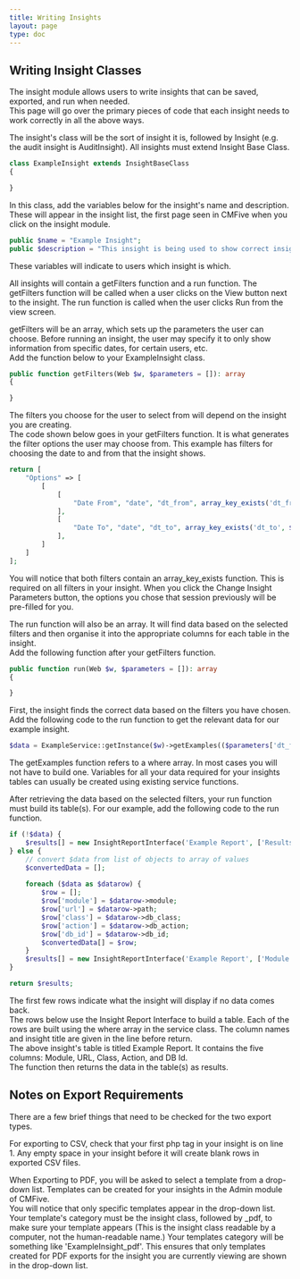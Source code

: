 ```yaml
---
title: Writing Insights
layout: page
type: doc
---
```


## Writing Insight Classes

The insight module allows users to write insights that can be saved, exported, and run when needed.<br>
This page will go over the primary pieces of code that each insight needs to work correctly in all the above ways.

The insight's class will be the sort of insight it is, followed by Insight (e.g. the audit insight is AuditInsight). All insights must extend Insight Base Class.

```php
class ExampleInsight extends InsightBaseClass
{

}
```

In this class, add the variables below for the insight's name and description. These will appear in the insight list, the first page seen in CMFive when you click on the insight module.

```php
public $name = "Example Insight";
public $description = "This insight is being used to show correct insight syntax in the docs";
```
These variables will indicate to users which insight is which.

All insights will contain a getFilters function and a run function. The getFilters function will be called when a user clicks on the View button next to the insight. The run function is called when the user clicks Run from the view screen.

getFilters will be an array, which sets up the parameters the user can choose. Before running an insight, the user may specify it to only show information from specific dates, for certain users, etc.<br>
Add the function below to your ExampleInsight class.

```php
public function getFilters(Web $w, $parameters = []): array
{

}
```

The filters you choose for the user to select from will depend on the insight you are creating.<br>
The code shown below goes in your getFilters function. It is what generates the filter options the user may choose from. This example has filters for choosing the date to and from that the insight shows.
```php
return [
    "Options" => [
        [
            [
                "Date From", "date", "dt_from", array_key_exists('dt_from', $parameters) ? $parameters['dt_from'] : null
            ],
            [
                "Date To", "date", "dt_to", array_key_exists('dt_to', $parameters) ? $parameters['dt_to'] : null
            ],
        ]
    ]
];
```

You will notice that both filters contain an array_key_exists function. This is required on all filters in your insight. When you click the Change Insight Parameters button, the options you chose that session previously will be pre-filled for you.

The run function will also be an array. It will find data based on the selected filters and then organise it into the appropriate columns for each table in the insight.<br>
Add the following function after your getFilters function.
```php
public function run(Web $w, $parameters = []): array
{

}
```

First, the insight finds the correct data based on the filters you have chosen. Add the following code to the run function to get the relevant data for our example insight.
```php
$data = ExampleService::getInstance($w)->getExamples(($parameters['dt_from']), ($parameters['dt_to']));
```

The getExamples function refers to a where array. In most cases you will not have to build one. Variables for all your data required for your insights tables can usually be created using existing service functions.

After retrieving the data based on the selected filters, your run function must build its table(s). For our example, add the following code to the run function.
```php
if (!$data) {
    $results[] = new InsightReportInterface('Example Report', ['Results'], [['No data returned for selections']]);
} else {
    // convert $data from list of objects to array of values
    $convertedData = [];
            
    foreach ($data as $datarow) {
        $row = [];
        $row['module'] = $datarow->module;
        $row['url'] = $datarow->path;
        $row['class'] = $datarow->db_class;
        $row['action'] = $datarow->db_action;
        $row['db_id'] = $datarow->db_id;
        $convertedData[] = $row;
    }
    $results[] = new InsightReportInterface('Example Report', ['Module', 'URL', 'Class', 'Action', 'DB Id'], $convertedData);
}

return $results;
```

The first few rows indicate what the insight will display if no data comes back.<br>
The rows below use the Insight Report Interface to build a table. Each of the rows are built using the where array in the service class. The column names and insight title are given in the line before return.<br> 
The above insight's table is titled Example Report. It contains the five columns: Module, URL, Class, Action, and DB Id.<br>
The function then returns the data in the table(s) as results.

## Notes on Export Requirements

There are a few brief things that need to be checked for the two export types.

For exporting to CSV, check that your first php tag in your insight is on line 1. Any empty space in your insight before it will create blank rows in exported CSV files.

When Exporting to PDF, you will be asked to select a template from a drop-down list. Templates can be created for your insights in the Admin module of CMFive.<br>
You will notice that only specific templates appear in the drop-down list. Your template's category must be the insight class, followed by _pdf, to make sure your template appears (This is the insight class readable by a computer, not the human-readable name.) Your templates category will be something like 'ExampleInsight_pdf'. This ensures that only templates created for PDF exports for the insight you are currently viewing are shown in the drop-down list.